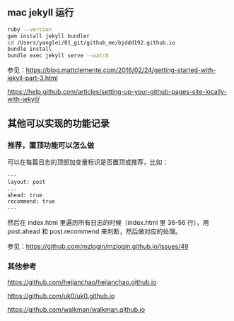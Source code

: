 ## mac jekyll 运行

```sh
ruby --version
gem install jekyll bundler
cd /Users/yanglei/01_git/github_me/bjddd192.github.io
bundle install
bundle exec jekyll serve --watch
```

参见：https://blog.mattclemente.com/2016/02/24/getting-started-with-jekyll-part-3.html

https://help.github.com/articles/setting-up-your-github-pages-site-locally-with-jekyll/

## 其他可以实现的功能记录

### 推荐，置顶功能可以怎么做

可以在每篇日志的顶部加变量标识是否置顶或推荐，比如：

```sh
---
layout: post
...
ahead: true
recommend: true
---
```

然后在 index.html 里遍历所有日志的时候（index.html 里 36-56 行），用 post.ahead 和 post.recommend 来判断，然后做对应的处理。

参见：https://github.com/mzlogin/mzlogin.github.io/issues/49

### 其他参考

https://github.com/hejianchao/hejianchao.github.io

https://github.com/uk0/uk0.github.io

https://github.com/walkman/walkman.github.io

